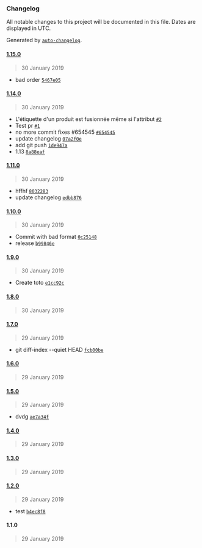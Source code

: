 ### Changelog

All notable changes to this project will be documented in this file. Dates are displayed in UTC.

Generated by [`auto-changelog`](https://github.com/CookPete/auto-changelog).

#### [1.15.0](https://github.com/jtassin/test_release/compare/1.14.0...1.15.0)

> 30 January 2019

- bad order [`5467e05`](https://github.com/jtassin/test_release/commit/5467e05a84d99a1231fc5de1f2aa8551c7bc4c32)

#### [1.14.0](https://github.com/jtassin/test_release/compare/1.11.0...1.14.0)

> 30 January 2019

- L'étiquette d'un produit est fusionnée même si l'attribut [`#2`](https://github.com/jtassin/test_release/pull/2)
- Test pr [`#1`](https://github.com/jtassin/test_release/pull/1)
- no more commit fixes #654545 [`#654545`](https://www.pivotaltracker.com/story/show/654545)
- update changelog [`07a2f0e`](https://github.com/jtassin/test_release/commit/07a2f0e079655b9b6052779f368c31fce27f70de)
- add git push [`1de947a`](https://github.com/jtassin/test_release/commit/1de947a30f076ad42eadffcef8b93b0f932c6175)
- 1.13 [`8a88eaf`](https://github.com/jtassin/test_release/commit/8a88eaf69f7efe5ad1141babc404cf2e46bcb6d8)

#### [1.11.0](https://github.com/jtassin/test_release/compare/1.10.0...1.11.0)

> 30 January 2019

- hffhf [`8032283`](https://github.com/jtassin/test_release/commit/8032283d4f1eb728470cb8ec6df0e86f6daa9604)
- update changelog [`edbb876`](https://github.com/jtassin/test_release/commit/edbb87637da3cfa2e06f28a353aed4c985a9a9a3)

#### [1.10.0](https://github.com/jtassin/test_release/compare/1.9.0...1.10.0)

> 30 January 2019

- Commit with bad format [`0c25148`](https://github.com/jtassin/test_release/commit/0c25148ccd19e1404f80681ac99fbaf26e6cb627)
- release [`b99846e`](https://github.com/jtassin/test_release/commit/b99846ea3ea03a3895a5952b714e626c2765f442)

#### [1.9.0](https://github.com/jtassin/test_release/compare/1.8.0...1.9.0)

> 30 January 2019

- Create toto [`e1cc92c`](https://github.com/jtassin/test_release/commit/e1cc92cba1884ec6680bb9854202a4d091964108)

#### [1.8.0](https://github.com/jtassin/test_release/compare/1.7.0...1.8.0)

> 30 January 2019

#### [1.7.0](https://github.com/jtassin/test_release/compare/1.6.0...1.7.0)

> 29 January 2019

- git diff-index --quiet HEAD [`fcb00be`](https://github.com/jtassin/test_release/commit/fcb00be63151c1c3a351a4955d1dc1ec4b3deab1)

#### [1.6.0](https://github.com/jtassin/test_release/compare/1.5.0...1.6.0)

> 29 January 2019

#### [1.5.0](https://github.com/jtassin/test_release/compare/1.4.0...1.5.0)

> 29 January 2019

- dvdg [`ae7a34f`](https://github.com/jtassin/test_release/commit/ae7a34fcd483700153154997c3d7605b33d9eaee)

#### [1.4.0](https://github.com/jtassin/test_release/compare/1.3.0...1.4.0)

> 29 January 2019

#### [1.3.0](https://github.com/jtassin/test_release/compare/1.2.0...1.3.0)

> 29 January 2019

#### [1.2.0](https://github.com/jtassin/test_release/compare/1.1.0...1.2.0)

> 29 January 2019

- test [`b4ec8f8`](https://github.com/jtassin/test_release/commit/b4ec8f8fe875684d1b4bf7a4f7aa7ffa0447b7b3)

#### 1.1.0

> 29 January 2019
